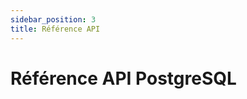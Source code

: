 ```yaml
---
sidebar_position: 3
title: Référence API
---
```


# Référence API PostgreSQL

<!-- TODO: Contenu à rédiger --> 
